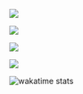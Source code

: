 ![](https://github-readme-stats.vercel.app/api?username=tenzind12&theme=blue-green&hide_border=false&include_all_commits=false&count_private=false)<br/>
<!-- ![](https://github-readme-streak-stats.herokuapp.com/?user=tenzind12&theme=blue-green&hide_border=false)<br/> -->
![](https://github-readme-stats.vercel.app/api/top-langs/?username=tenzind12&theme=blue-green&hide_border=false&include_all_commits=false&count_private=false&layout=compact&hide=html,css)

<img
  src="https://cr-skills-chart-widget.azurewebsites.net/api/api?username=tenzind12&show-other-skills=true"
/>

![](https://quotes-github-readme.vercel.app/api?type=horizontal&theme=radical)

<!-- [![](https://visitcount.itsvg.in/api?id=tenzind12&icon=0&color=3)](https://visitcount.itsvg.in) -->


<img src="https://github-readme-stats.vercel.app/api/wakatime?username=Tenzin&layout=compact&theme=merko" alt="wakatime stats"/>
<!-- replace x.x.x with actual version -->

